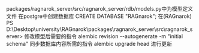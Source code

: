 packages/ragnarok_server/src/ragnarok_server/rdb/models.py中为模型定义文件
在postgre中创建数据库
CREATE DATABASE "RAGnarok";
在(RAGnarok) PS D:\Desktop\university\RAGnarok\packages\ragnarok_server\src\ragnarok_server>
修改模型后需要的指令
alembic revision --autogenerate -m "initial schema"
同步数据库内容所需的指令
alembic upgrade head
进行更新